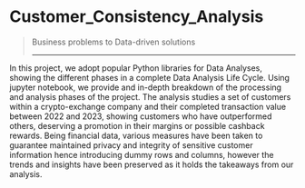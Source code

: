 # Customer_Consistency_Analysis
> Business problems to Data-driven solutions
> ***
In this project, we adopt popular Python libraries for Data Analyses, showing the different phases in a complete Data Analysis Life Cycle.
Using jupyter notebook, we provide and in-depth breakdown of the processing and analysis phases of the project.
The analysis studies a set of customers within a crypto-exchange company and their completed transaction value between 2022 and 2023, showing customers who have outperformed others, deserving a promotion in their margins or possible cashback rewards.
Being financial data, various measures have been taken to guarantee maintained privacy and integrity of sensitive customer information hence introducing dummy rows and columns, however the trends and insights have been preserved as it holds the takeaways from our analysis.
